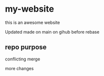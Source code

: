 # my-website
this is an awesome website

Updated made on main on gihub before rebase

## repo purpose

conflicting merge

more changes

